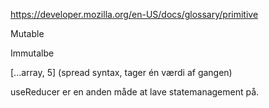 https://developer.mozilla.org/en-US/docs/glossary/primitive

Mutable

Immutalbe

[...array, 5] (spread syntax, tager én værdi af gangen)

useReducer er en anden måde at lave statemanagement på. 